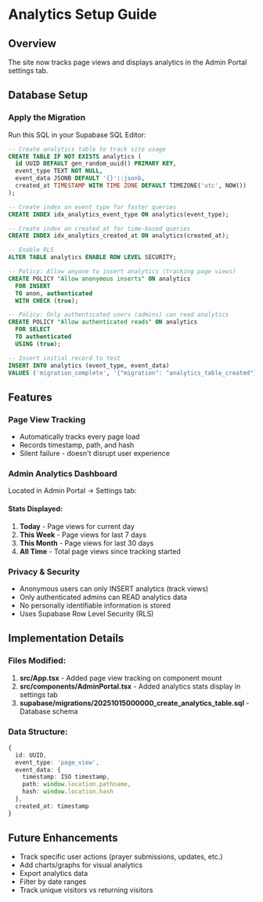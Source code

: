 # Analytics Setup Guide

## Overview
The site now tracks page views and displays analytics in the Admin Portal settings tab.

## Database Setup

### Apply the Migration

Run this SQL in your Supabase SQL Editor:

```sql
-- Create analytics table to track site usage
CREATE TABLE IF NOT EXISTS analytics (
  id UUID DEFAULT gen_random_uuid() PRIMARY KEY,
  event_type TEXT NOT NULL,
  event_data JSONB DEFAULT '{}'::jsonb,
  created_at TIMESTAMP WITH TIME ZONE DEFAULT TIMEZONE('utc', NOW())
);

-- Create index on event_type for faster queries
CREATE INDEX idx_analytics_event_type ON analytics(event_type);

-- Create index on created_at for time-based queries
CREATE INDEX idx_analytics_created_at ON analytics(created_at);

-- Enable RLS
ALTER TABLE analytics ENABLE ROW LEVEL SECURITY;

-- Policy: Allow anyone to insert analytics (tracking page views)
CREATE POLICY "Allow anonymous inserts" ON analytics
  FOR INSERT
  TO anon, authenticated
  WITH CHECK (true);

-- Policy: Only authenticated users (admins) can read analytics
CREATE POLICY "Allow authenticated reads" ON analytics
  FOR SELECT
  TO authenticated
  USING (true);

-- Insert initial record to test
INSERT INTO analytics (event_type, event_data) 
VALUES ('migration_complete', '{"migration": "analytics_table_created"}'::jsonb);
```

## Features

### Page View Tracking
- Automatically tracks every page load
- Records timestamp, path, and hash
- Silent failure - doesn't disrupt user experience

### Admin Analytics Dashboard
Located in Admin Portal → Settings tab:

#### Stats Displayed:
1. **Today** - Page views for current day
2. **This Week** - Page views for last 7 days
3. **This Month** - Page views for last 30 days
4. **All Time** - Total page views since tracking started

### Privacy & Security
- Anonymous users can only INSERT analytics (track views)
- Only authenticated admins can READ analytics data
- No personally identifiable information is stored
- Uses Supabase Row Level Security (RLS)

## Implementation Details

### Files Modified:
1. **src/App.tsx** - Added page view tracking on component mount
2. **src/components/AdminPortal.tsx** - Added analytics stats display in settings tab
3. **supabase/migrations/20251015000000_create_analytics_table.sql** - Database schema

### Data Structure:
```typescript
{
  id: UUID,
  event_type: 'page_view',
  event_data: {
    timestamp: ISO timestamp,
    path: window.location.pathname,
    hash: window.location.hash
  },
  created_at: timestamp
}
```

## Future Enhancements
- Track specific user actions (prayer submissions, updates, etc.)
- Add charts/graphs for visual analytics
- Export analytics data
- Filter by date ranges
- Track unique visitors vs returning visitors
